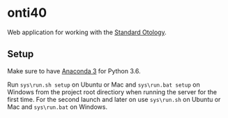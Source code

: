 # onti40
Web application for working with the [Standard Otology](https://github.com/i40-Tools/StandardOntology).

## Setup
Make sure to have [Anaconda 3](https://www.continuum.io/downloads) for Python 3.6.

Run `sys\run.sh setup` on Ubuntu or Mac and `sys\run.bat setup` on Windows from the project root directiory when running the server for the first time.
For the second launch and later on use `sys\run.sh` on Ubuntu or Mac and `sys\run.bat` on Windows.
